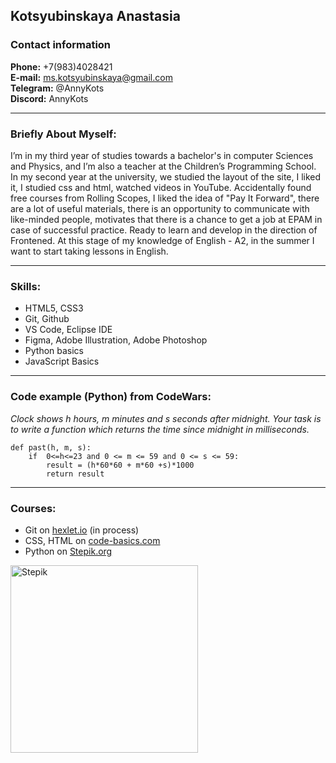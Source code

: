 ## Kotsyubinskaya Anastasia
### Contact information

**Phone:** +7(983)4028421  
**E-mail:** ms.kotsyubinskaya@gmail.com  
**Telegram:** @AnnyKots  
**Discord:** AnnyKots

---
### Briefly About Myself:
I’m in my third year of studies towards a bachelor's in computer Sciences and Physics, and I’m also a teacher at the Children’s Programming School.
In my second year at the university, we studied the layout of the site, I liked it, I studied css and html, watched videos in YouTube.
Accidentally found free courses from Rolling Scopes, I liked the idea of "Pay It Forward",  there are a lot of useful materials, there is an opportunity to communicate with like-minded people, motivates that there is a chance to get a job at EPAM in case of successful practice.
Ready to learn and develop in the direction of Frontened. At this stage of my knowledge of English - A2, in the summer I want to start taking lessons in English.

---
### Skills:
* HTML5, CSS3
* Git, Github
* VS Code, Eclipse IDE
* Figma, Adobe Illustration, Adobe Photoshop
* Python basics
* JavaScript Basics

---

### Code example (Python) from CodeWars:
      
*Clock shows h hours, m minutes and s seconds after midnight. Your task is to write a function which returns the time since midnight in milliseconds.*

```
def past(h, m, s):
    if  0<=h<=23 and 0 <= m <= 59 and 0 <= s <= 59:
        result = (h*60*60 + m*60 +s)*1000
        return result
```

----

### Courses:

* Git on [hexlet.io](https://ru.hexlet.io) (in process)
* CSS, HTML on [code-basics.com](https://ru.code-basics.com) 
* Python on [Stepik.org](https://stepik.org)

<img src="https://user-images.githubusercontent.com/87063785/158774056-9044c8d4-3e14-415c-aacc-bc16d42c49c9.jpg" alt="Stepik" width="300"/>




